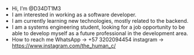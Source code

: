- Hi, I’m @D34DT1M3
- I am interested in working as a software developer.
- I am currently learning new technologies, mostly related to the backend.
- I am a systems engineering student, looking for a job opportunity
  to be able to develop myself as a future professional in the development area.
- How to reach me WhatsApp -> +57 3202094454 instagram -> https://www.instagram.com/the_human_c/

